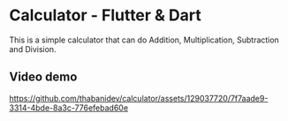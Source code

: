 # Calculator - Flutter & Dart

This is a simple calculator that can do Addition, Multiplication, Subtraction
and Division.

<!-- Video demo -->
## Video demo
https://github.com/thabanidev/calculator/assets/129037720/7f7aade9-3314-4bde-8a3c-776efebad60e

